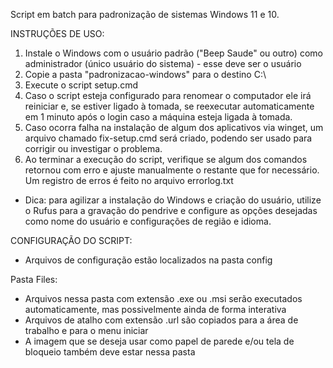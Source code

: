 Script em batch para padronização de sistemas Windows 11 e 10.

INSTRUÇÕES DE USO: 
1) Instale o Windows com o usuário padrão ("Beep Saude" ou outro) como administrador (único usuário do sistema) - esse deve ser o usuário 
2) Copie a pasta "padronizacao-windows" para o destino C:\
3) Execute o script setup.cmd
4) Caso o script esteja configurado para renomear o computador ele irá reiniciar e, se estiver ligado à tomada, se reexecutar automaticamente em 1 minuto após o login caso a máquina esteja ligada à tomada.
5) Caso ocorra falha na instalação de algum dos aplicativos via winget, um arquivo chamado fix-setup.cmd será criado, podendo ser usado para corrigir ou investigar o problema.
6) Ao terminar a execução do script, verifique se algum dos comandos retornou com erro e ajuste manualmente o restante que for necessário. Um registro de erros é feito no arquivo errorlog.txt

* Dica: para agilizar a instalação do Windows e criação do usuário, utilize o Rufus para a gravação do pendrive e configure as opções desejadas como nome do usuário e configurações de região e idioma.

CONFIGURAÇÃO DO SCRIPT:
- Arquivos de configuração estão localizados na pasta config

Pasta Files:
- Arquivos nessa pasta com extensão .exe ou .msi serão executados automaticamente, mas possivelmente ainda de forma interativa
- Arquivos de atalho com extensão .url são copiados para a área de trabalho e para o menu iniciar
- A imagem que se deseja usar como papel de parede e/ou tela de bloqueio também deve estar nessa pasta